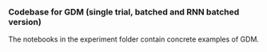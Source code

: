 ### Codebase for GDM (single trial, batched and RNN batched version)
The notebooks in the experiment folder contain concrete examples of GDM.